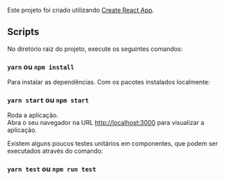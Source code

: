 Este projeto foi criado utilizando [Create React App](https://github.com/facebook/create-react-app).

## Scripts

No diretório raiz do projeto, execute os seguintes comandos:

### `yarn` ou `npm install`

Para instalar as dependências.
Com os pacotes instalados localmente:

### `yarn start` ou `npm start`

Roda a aplicação.<br />
Abra o seu navegador na URL [http://localhost:3000](http://localhost:3000) para visualizar a aplicação.

Existem alguns poucos testes unitários em componentes, que podem ser executados através do comando:

### `yarn test` ou `npm run test`